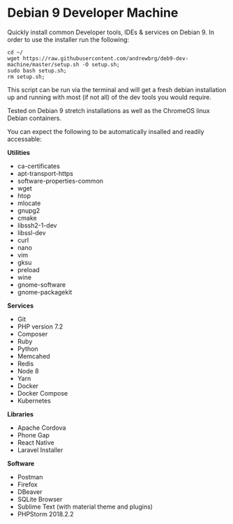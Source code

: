 # Debian 9 Developer Machine
Quickly install common Developer tools, IDEs &amp; services on Debian 9. In order to use the installer run the following:

```
cd ~/
wget https://raw.githubusercontent.com/andrewbrg/deb9-dev-machine/master/setup.sh -O setup.sh;
sudo bash setup.sh;
rm setup.sh;
```

This script can be run via the terminal and will get a fresh debian installation up and running with most (if not all) of the dev tools you would require.

Tested on Debian 9 stretch installations as well as the ChromeOS linux Debian containers.

You can expect the following to be automatically insalled and readily accessable:

**Utilities**
- ca-certificates
- apt-transport-https
- software-properties-common
- wget
- htop
- mlocate
- gnupg2
- cmake
- libssh2-1-dev
- libssl-dev
- curl
- nano
- vim
- gksu
- preload
- wine
- gnome-software
- gnome-packagekit

**Services**
- Git
- PHP version 7.2
- Composer
- Ruby
- Python
- Memcahed
- Redis
- Node 8
- Yarn
- Docker
- Docker Compose
- Kubernetes

**Libraries**
- Apache Cordova
- Phone Gap
- React Native
- Laravel Installer

**Software**
- Postman
- Firefox
- DBeaver
- SQLite Browser
- Sublime Text (with material theme and plugins)
- PHPStorm 2018.2.2

